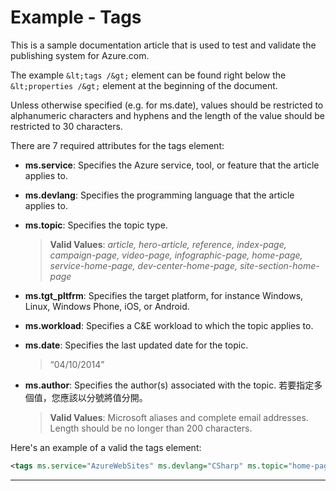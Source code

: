 <properties pageTitle="Documentation Example - Tags" metaKeywords="" description="This is an example document" services="" documentationCenter="" title="Documentation Example - Tags" solutions="" authors="" videoId="" scriptId="" />

<tags ms.service="AzureWebSites" ms.devlang="CSharp" ms.topic="home-page" ms.tgt_pltfrm="Windows" ms.workload="50" ms.date="06/12/2014" ms.author="maurok;v-nabeni@microsoft.com;lito@mail.com" />

# Example - Tags #

This is a sample documentation article that is used to test and validate the publishing system for Azure.com.  

The example <ph id="ph1">`&lt;tags /&gt;`</ph> element can be found right below the <ph id="ph2">`&lt;properties /&gt;`</ph> element at the beginning of the document.

Unless otherwise specified (e.g. for ms.date), values should be restricted to alphanumeric  characters and hyphens and the length of the value should be restricted to 30 characters.

There are 7 required attributes for the tags element: 

- <bpt id="p1">**</bpt>ms.service<ept id="p1">**</ept>: Specifies the Azure service, tool, or feature that the article applies to.

- <bpt id="p1">**</bpt>ms.devlang<ept id="p1">**</ept>: Specifies the programming language that the article applies to.

- <bpt id="p1">**</bpt>ms.topic<ept id="p1">**</ept>: Specifies the topic type.

    > <bpt id="p1">**</bpt>Valid Values<ept id="p1">**</ept>: <bpt id="p2">*</bpt>article, hero-article, reference, index-page, campaign-page, video-page, infographic-page, home-page, service-home-page, dev-center-home-page, site-section-home-page<ept id="p2">*</ept>  

- <bpt id="p1">**</bpt>ms.tgt_pltfrm<ept id="p1">**</ept>: Specifies the target platform, for instance Windows, Linux, Windows Phone, iOS, or Android.

- <bpt id="p1">**</bpt>ms.workload<ept id="p1">**</ept>: Specifies a C&amp;E workload to which the topic applies to.

- <bpt id="p1">**</bpt>ms.date<ept id="p1">**</ept>: Specifies the last updated date for the topic.

    > “04/10/2014”

- <bpt id="p1">**</bpt>ms.author<ept id="p1">**</ept>: Specifies the author(s) associated with the topic. 若要指定多個值，您應該以分號將值分開。

    > <bpt id="p1">**</bpt>Valid Values<ept id="p1">**</ept>: Microsoft aliases and complete email addresses. Length should be no longer than 200 characters.


Here's an example of a valid the tags element:

````XML
<tags ms.service="AzureWebSites" ms.devlang="CSharp" ms.topic="home-page" ms.tgt_pltfrm="Windows" ms.workload="50" ms.date="06/12/2014" ms.author="maurok;v-nabeni@microsoft.com;lito@mail.com" />
````


---